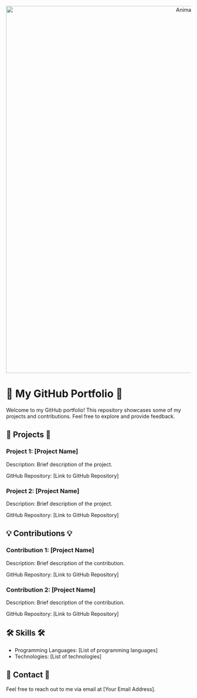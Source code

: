 <!-- Banner -->
<p align="center">
<!--   <img src="https://repository-images.githubusercontent.com/588181932/e36ec678-7984-4cdd-8e4c-a3932772ff8e" width="1000" alt="Animated GIF"> -->
    <img src="https://user-images.githubusercontent.com/74038190/225813708-98b745f2-7d22-48cf-9150-083f1b00d6c9.gif" width="1000" alt="Animated GIF">
</p>

# 🚀 My GitHub Portfolio 🚀

Welcome to my GitHub portfolio! This repository showcases some of my projects and contributions. Feel free to explore and provide feedback.

## 🌟 Projects 🌟

### Project 1: [Project Name]

Description: Brief description of the project.

GitHub Repository: [Link to GitHub Repository]

### Project 2: [Project Name]

Description: Brief description of the project.

GitHub Repository: [Link to GitHub Repository]

## 💡 Contributions 💡

### Contribution 1: [Project Name]

Description: Brief description of the contribution.

GitHub Repository: [Link to GitHub Repository]

### Contribution 2: [Project Name]

Description: Brief description of the contribution.

GitHub Repository: [Link to GitHub Repository]

## 🛠️ Skills 🛠️

- Programming Languages: [List of programming languages]
- Technologies: [List of technologies]

## 📧 Contact 📧

Feel free to reach out to me via email at [Your Email Address].
